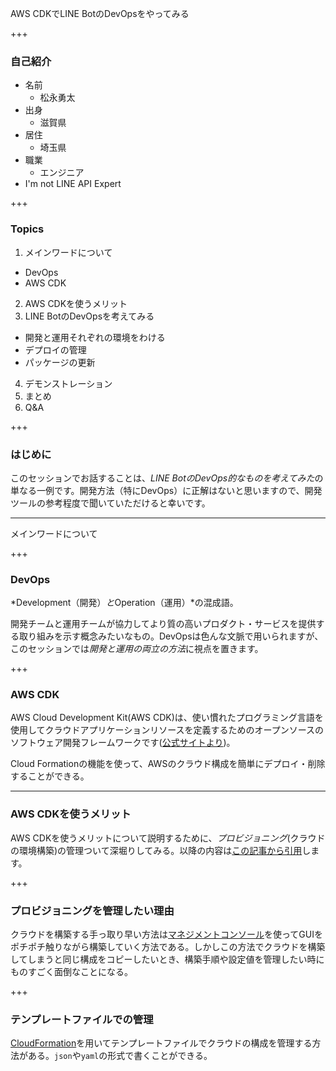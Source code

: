 AWS CDKでLINE BotのDevOpsをやってみる

+++

### 自己紹介

* 名前
  * 松永勇太
* 出身
  * 滋賀県
* 居住
  * 埼玉県
* 職業
  * エンジニア
* I'm not LINE API Expert
  
+++

### Topics

1. メインワードについて
  * DevOps
  * AWS CDK
2. AWS CDKを使うメリット
3. LINE BotのDevOpsを考えてみる
  * 開発と運用それぞれの環境をわける
  * デプロイの管理
  * パッケージの更新
4. デモンストレーション
5. まとめ
6. Q&A

+++

### はじめに

このセッションでお話することは、*LINE BotのDevOps的なものを考えてみた*の単なる一例です。開発方法（特にDevOps）に正解はないと思いますので、開発ツールの参考程度で聞いていただけると幸いです。

---

メインワードについて

+++

### DevOps

*Development（開発）*と*Operation（運用）*の混成語。

開発チームと運用チームが協力してより質の高いプロダクト・サービスを提供する取り組みを示す概念みたいなもの。DevOpsは色んな文脈で用いられますが、このセッションでは*開発と運用の両立の方法*に視点を置きます。

+++

### AWS CDK

AWS Cloud Development Kit(AWS CDK)は、使い慣れたプログラミング言語を使用してクラウドアプリケーションリソースを定義するためのオープンソースのソフトウェア開発フレームワークです([公式サイトより](https://aws.amazon.com/jp/cdk/))。

Cloud Formationの機能を使って、AWSのクラウド構成を簡単にデプロイ・削除することができる。

---

### AWS CDKを使うメリット

AWS CDKを使うメリットについて説明するために、*プロビジョニング*(クラウドの環境構築)の管理ついて深堀りしてみる。以降の内容は[この記事から引用](https://qiita.com/ufoo68/items/d06756b6e7bb97359074)します。

+++

### プロビジョニングを管理したい理由

クラウドを構築する手っ取り早い方法は[マネジメントコンソール](https://aws.amazon.com/jp/console/)を使ってGUIをポチポチ触りながら構築していく方法である。しかしこの方法でクラウドを構築してしまうと同じ構成をコピーしたいとき、構築手順や設定値を管理したい時にものすごく面倒なことになる。


+++

### テンプレートファイルでの管理

[CloudFormation](https://aws.amazon.com/jp/cloudformation/)を用いてテンプレートファイルでクラウドの構成を管理する方法がある。`json`や`yaml`の形式で書くことができる。

